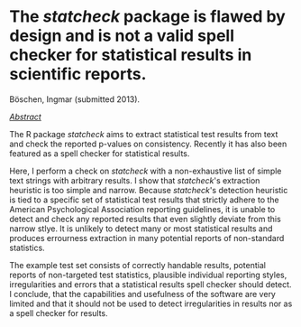 The *statcheck* package is flawed by design and is not a valid spell checker for statistical results in scientific reports.
==================================
Böschen, Ingmar (submitted 2013).

<ins>*Abstract*</ins>

The R package *statcheck* aims to extract statistical test results from text and check the reported p-values on consistency. Recently it has also been featured as a spell checker for statistical results. 

Here, I perform a check on *statcheck* with a non-exhaustive list of simple text strings with arbitrary results. I show that *statcheck*'s extraction heuristic is too simple and narrow. 
Because *statcheck*'s detection heuristic is tied to a specific set of statistical test results that strictly adhere to the American Psychological Association reporting guidelines, it is unable to detect and check any reported results that even slightly deviate from this narrow stlye. 
It is unlikely to detect many or most statistical results and produces errourness extraction in many potential reports of non-standard statistics. 

The example test set consists of correctly handable results, potential reports of non-targeted test statistics, plausible individual reporting styles, irregularities and errors that a statistical results spell checker should detect. 
I conclude, that the capabilities and usefulness of the software are very limited and that it should not be used to detect irregularities in results nor as a spell checker for results.
